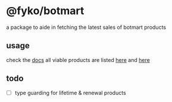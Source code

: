 # @fyko/botmart
a package to aide in fetching the latest sales of botmart products

## usage
check the [docs](https://github.com/Fyko/botmart/blob/docs/docs/modules/_index_.md)
all viable products are listed [here](https://github.com/Fyko/botmart/blob/docs/docs/modules/_index_.md#const-bots) and [here](https://github.com/Fyko/botmart/blob/docs/docs/modules/_index_.md#const-groups)

## todo
- [ ] type guarding for lifetime & renewal products
